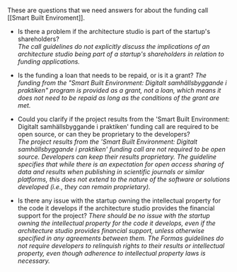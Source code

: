 These are questions that we need answers for about the funding call [[Smart Built Enviroment]]. 

- Is there a problem if the architecture studio is part of the startup's shareholders?  
    *The call guidelines do not explicitly discuss the implications of an architecture studio being part of a startup's shareholders in relation to funding applications.*

- Is the funding a loan that needs to be repaid, or is it a grant? 
	*The funding from the "Smart Built Environment: Digitalt samhällsbyggande i praktiken" program is provided as a grant, not a loan, which means it does not need to be repaid as long as the conditions of the grant are met.*

- Could you clarify if the project results from the 'Smart Built Environment: Digitalt samhällsbyggande i praktiken' funding call are required to be open source, or can they be proprietary to the developers?  
    *The project results from the 'Smart Built Environment: Digitalt samhällsbyggande i praktiken' funding call are not required to be open source. Developers can keep their results proprietary. The guideline specifies that while there is an expectation for open access sharing of data and results when publishing in scientific journals or similar platforms, this does not extend to the nature of the software or solutions developed (i.e., they can remain proprietary).*

- Is there any issue with the startup owning the intellectual property for the code it develops if the architecture studio provides the financial support for the project?
	*There should be no issue with the startup owning the intellectual property for the code it develops, even if the architecture studio provides financial support, unless otherwise specified in any agreements between them. The Formas guidelines do not require developers to relinquish rights to their results or intellectual property, even though adherence to intellectual property laws is necessary.*